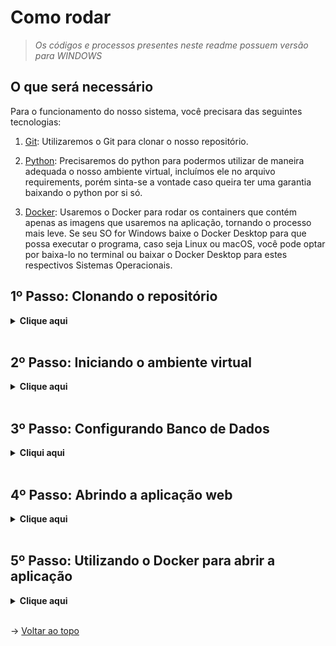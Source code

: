 # Como rodar
> _Os códigos e processos presentes neste readme possuem versão para WINDOWS_
## O que será necessário

Para o funcionamento do nosso sistema, você precisara das seguintes tecnologias:

1. [Git](https://git-scm.com/downloads): Utilizaremos o Git para clonar o nosso repositório.

2. [Python](https://www.python.org/downloads/): Precisaremos do python para podermos utilizar de maneira adequada o nosso ambiente virtual, incluímos ele no arquivo requirements, porém sinta-se a vontade caso queira ter uma garantia baixando o python por si só.

3. [Docker](https://docs.docker.com/get-docker/): Usaremos o Docker para rodar os containers que contém apenas as imagens que usaremos na aplicação, tornando o processo mais leve. Se seu SO for Windows baixe o Docker Desktop para que possa executar o programa, caso seja Linux ou macOS, você pode optar por baixa-lo no terminal ou baixar o Docker Desktop para estes respectivos Sistemas Operacionais.


## 1º Passo: Clonando o repositório

<details>
  <summary><b>Clique aqui</b></summary>

  Para clonar o projeto e utilizá-lo em seu computador, siga os seguintes passos:
  
  1. Crie uma pasta onde deseja armazenar nosso projeto, e então abra-a e clique na url da pasta, ou então utilize o atalho `Ctrl+L` para selecionar a url.
  
  > _Obs.: Caso você esteja no LINUX, a parte de escrever "cmd" não irá funcionar, então clique com o botão direito na pasta que você criou e selecione a opção "Abrir no terminal"_

  Um prompt de comando irá se abrir, e então execute o comando abaixo:
  
  ```
  git clone https://github.com/CyberScrums/Projeto-Smart-Farming.git
  ``` 

</details>
<br>

## 2º Passo: Iniciando o ambiente virtual

<details>
  <summary><b>Clique aqui</b></summary>

  1. Após a clonagem, clique com o botão direito na pasta e selecione a opção de abrir com o Terminal, e insira os seguintes comandos :

  ```
  python -m venv venv
  venv\Scripts\activate
  pip install -r requirements.txt (lembre-se de dar primeiro "cd Projeto-Smart-Farm" e em seguida dar "cd src" para entrar na pasta e dar o comando)
  ```

  > _Caso você esteja em LINUX, digite os comandos desta maneira:_<br>
  `python3 -m venv venv`<br>
  `source venv/bin/activate`<br>
  `pip install -r requirements.txt` (lembre-se de dar "cd src" para entrar na pasta e dar o comando)

</details>
<br>

## 3º Passo: Configurando Banco de Dados

<details>
  <summary><b>Cliqui aqui</b></summary>


  1. Primeiramente, no seu MySQL Workbench selecione a opção de abrir o Script bdAPI.sql (localizado na pasta SQL dentro de "Gerador de Banco de Dados") e Execute para criar o Banco de Dados, selecionando uma figura de Trovão que é responsavel por rodar todo o script.
  2. Antes de inicializar a aplicação verifique se as credênciais de acesso, disponíveis dentro da pasta "src" no arquivo app.py, estão de acordo com as definições da sua instância MySQL.

  Caso opte por rodar em Docker
  ```
  'user': 'USUARIO', #ALTERAR PARA SEU USUÁRIO NO MYSQL
  'password': 'SENHA', #ALTERAR PARA A SUA SENHA NO MYSQL
  'host': 'db', 
  ```
  
  Caso opte por rodar em Flask
  ```
  'user': 'USUARIO', #ALTERAR PARA SEU USUÁRIO NO MYSQL
  'password': 'SENHA', #ALTERAR PARA A SUA SENHA NO MYSQL
  'host': 'localhost', 
  ```

  3. Caso algum problema ocorra durante a inicialização do flask, ou a seguinte dependência não sejam reconhecida "mysql-connector", instale da seguinte forma:
  
  ```
  python3 -m pip install mysql-connector-python==8.4.0
  ```
  
  </details>
  <br>

## 4º Passo: Abrindo a aplicação web

<details>
  <summary><b>Clique aqui</b></summary>

  1. Ainda dentro do ambiente virtual e dentro da pasta src, execute o seguinte comando:
  ```
  flask run
  ```

  2. Por fim, entre no link que aparecerá no cmd copiando e colando ele no seu navegador de preferência, ou então simplesmente clique aqui: <a href="http://127.0.0.1:5000">http://127.0.0.1:5000</a>

  3. Após finalizar o uso do nosso site, para sair do ambiente virtual, no terminal, execute o atalho `Ctrl+C` para finalizar o serviço do Flask, e então execute o seguinte comando:
  ```
  deactivate
  ```

</details>
<br>

## 5º Passo: Utilizando o Docker para abrir a aplicação

<details>
  <summary><b>Clique aqui</b></summary>
  
  > _Com o Docker é possível fazer sua aplicação rodar em qualquer máquina, sendo usado apenas o Dockerfile e o Docker-compose.yml, por isso está a opção mais recomendada para seu projeto._

  1. Acesse o terminal no diretório onde se encontra os arquivos Dockerfile e Docker-compose.yml (diretório SRC)

  2. Digite o comando para iniciar o container-docker
   ```
   docker-compose up --build
   ```
  
  3. Depois de um tempo dado para inicialização do conteiner, irá aparecer no terminal uma mensagem avisando que ele está rodando. Após isto, basta escrever na busca do seu navegador o seguinte comando
   ```
   localhost:5001/
   ```

  4. Após usar a aplicação basta fechar o container-docker executando o seguinte comando no terminal
   ```
   Ctrl + C
   ```

</details>
<br>

→ [Voltar ao topo](#topo)
